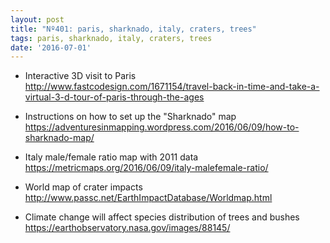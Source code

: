 ```yaml
---
layout: post
title: "Nº401: paris, sharknado, italy, craters, trees"
tags: paris, sharknado, italy, craters, trees
date: '2016-07-01'
---
```


* Interactive 3D visit to Paris
  http://www.fastcodesign.com/1671154/travel-back-in-time-and-take-a-virtual-3-d-tour-of-paris-through-the-ages

* Instructions on how to set up the "Sharknado" map
  https://adventuresinmapping.wordpress.com/2016/06/09/how-to-sharknado-map/

* Italy male/female ratio map with 2011 data
  https://metricmaps.org/2016/06/09/italy-malefemale-ratio/

* World map of crater impacts
  http://www.passc.net/EarthImpactDatabase/Worldmap.html

* Climate change will affect species distribution of trees and bushes
  https://earthobservatory.nasa.gov/images/88145/
